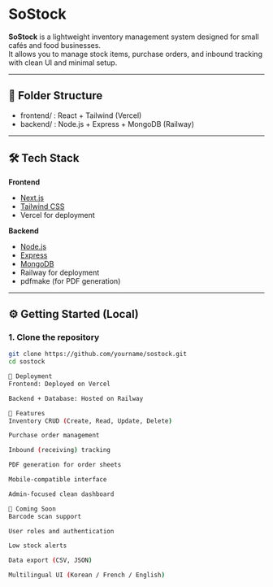 # SoStock

**SoStock** is a lightweight inventory management system designed for small cafés and food businesses.  
It allows you to manage stock items, purchase orders, and inbound tracking with clean UI and minimal setup.

---

## 📁 Folder Structure

- frontend/ : React + Tailwind (Vercel)
- backend/  : Node.js + Express + MongoDB (Railway)


---

## 🛠 Tech Stack

**Frontend**
- [Next.js](https://nextjs.org/)
- [Tailwind CSS](https://tailwindcss.com/)
- Vercel for deployment

**Backend**
- [Node.js](https://nodejs.org/)
- [Express](https://expressjs.com/)
- [MongoDB](https://www.mongodb.com/)
- Railway for deployment
- pdfmake (for PDF generation)

---

## ⚙️ Getting Started (Local)

### 1. Clone the repository

```bash
git clone https://github.com/yourname/sostock.git
cd sostock

🚀 Deployment
Frontend: Deployed on Vercel

Backend + Database: Hosted on Railway

📌 Features
Inventory CRUD (Create, Read, Update, Delete)

Purchase order management

Inbound (receiving) tracking

PDF generation for order sheets

Mobile-compatible interface

Admin-focused clean dashboard

🔮 Coming Soon
Barcode scan support

User roles and authentication

Low stock alerts

Data export (CSV, JSON)

Multilingual UI (Korean / French / English)
